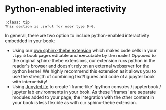# Python-enabled interactivity

```{admonition} User types
:class: tip
This section is useful for user type 5-6.
```

In general, there are two option to include python-enabled interactivity embedded in your book:
 - Using our [own sphinx-thebe extension](./live_code.md) which makes code cells in your `.ipynb` book pages editable and executable by the reader! Opposed to the original sphinx-thebe extensions, our extension runs python in the reader's browser and doesn't rely on an external webserver for the python kernel. We highly recommend this extension as it allows you to use the strength of combining text/figures and code of a jupyter book with interactivity!
 - Using [JupyterLite](jupyterlite/jupyterlite.md) to create 'iframe-like' Ipython consoles / jupyterbook / jupyter lab environments in your book. As these 'iframes' are separate modules added to your page, the integration with the other content in your book is less flexible as with our sphinx-thebe extension.